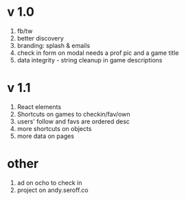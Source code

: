 # v 1.0

1. fb/tw
1. better discovery
1. branding: splash & emails
1. check in form on modal needs a prof pic and a game title
1. data integrity - string cleanup in game descriptions

# v 1.1

1. React elements
1. Shortcuts on games to checkin/fav/own
1. users' follow and favs are ordered desc
1. more shortcuts on objects
1. more data on pages

# other
1. ad on ocho to check in
1. project on andy.seroff.co